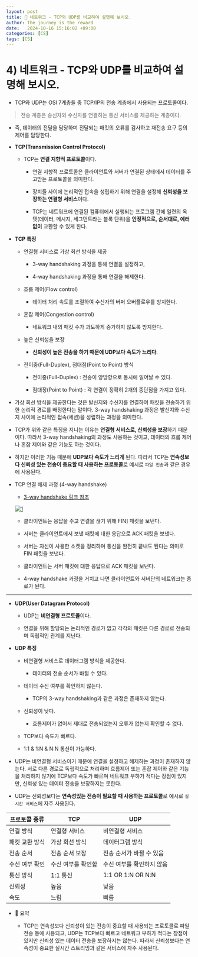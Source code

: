 ```yaml
---
layout: post
title: 💛 네트워크 - TCP와 UDP를 비교하여 설명해 보시오.
author: The journey is the reward
date:   2024-10-16 15:16:02 +09:00
categories: [CS]
tags: [CS]
---
```


# 4) 네트워크 - TCP와 UDP를 비교하여 설명해 보시오.

- TCP와 UDP는 OSI 7계층들 중 TCP/IP의 전송 계층에서 사용되는 프로토콜이다.

> 전송 계층은 송신자와 수신자를 연결하는 통신 서비스를 제공하는 계층이다.

- 즉, 데이터의 전달을 담당하며 전달되는 패킷의 오류를 검사하고 재전송 요구 등의 제어를 담당한다.


- **TCP(Transmission Control Protocol)**

	- TCP는 **연결 지향적 프로토콜**이다. 

		- 연결 지향적 프로토콜은 클라이언트와 서버가 연결된 상태에서 데이터를 주고받는 프로토콜을 의미한다.

		- 장치들 사이에 논리적인 접속을 성립하기 위해 연결을 설정해 **신뢰성을 보장하는 연결형 서비스**이다. 
		- TCP는 네트워크에 연결된 컴퓨터에서 실행되는 프로그램 간에 일련의 옥텟(데이터, 메시지, 세그먼트라는 블록 단위)을 **안정적으로, 순서대로, 에러 없이** 교환할 수 있게 한다.


- **TCP 특징**

	- 연결형 서비스로 가상 회선 방식을 제공

		- 3-way handshaking 과정을 통해 연결을 설정하고,

		- 4-way handshaking 과정을 통해 연결을 해제한다.

	- 흐름 제어(Flow control)
		- 데이터 처리 속도를 조절하여 수신자의 버퍼 오버플로우를 방지한다.

	- 혼잡 제어(Congestion control)

		- 네트워크 내의 패킷 수가 과도하게 증가하지 않도록 방지한다.

	- 높은 신뢰성을 보장

		- **신뢰성이 높은 전송을 하기 때문에 UDP보다 속도가 느리다**.

	- 전이중(Full-Duplex), 점대점(Point to Point) 방식

		- 전이중(Full-Duplex) : 전송이 양방향으로 동시에 일어날 수 있다.

		- 점대정(Point to Point) : 각 연결이 정확히 2개의 종단점을 가지고 있다.


- 가상 회선 방식을 제공한다는 것은 발신지와 수신지를 연결하여 패킷을 전송하기 위한 논리적 경로를 배정한다는 말이다. 3-way handshaking 과정은 발신지와 수신지 사이에 논리적인 접속(세션)을 성립하는 과정을 의미한다.

- TCP가 위와 같은 특징을 지니는 이유는 **연결형 서비스로, 신뢰성을 보장**하기 때문이다. 따라서 3-way handshaking의 과정도 사용하는 것이고, 데이터의 흐름 제어나 혼잡 제어와 같은 기능도 하는 것이다.

- 하지만 이러한 기능 때문에 **UDP보다 속도가 느리게** 된다. 따라서 TCP는 **연속성보다 신뢰성 있는 전송이 중요할 때 사용하는 프로토콜**로 예시로 `파일 전송`과 같은 경우에 사용된다.


- TCP 연결 해제 과정 (4-way handshake)

	- [3-way handshake 링크 참조](https://leenayoung240.github.io/posts/hand/) 

	<a href="https://github.com/LeeNaYoung240/LeeNaYoung240.github.io/assets/107848521/b80017c0-1731-4ac8-aa5f-d006014a75a6" class="popup img-link"><img src="https://github.com/user-attachments/assets/b80017c0-1731-4ac8-aa5f-d006014a75a6" alt="1" loading="lazy"></a>


	- 클라이언트는 응답을 주고 연결을 끊기 위해 FIN] 패킷을 보낸다.

	- 서버는 클라이언트에서 보낸 패킷에 대한 응답으로 ACK 패킷을 보낸다.

	- 서버는 자신이 사용한 소켓을 정리하며 통신을 완전히 끝내도 된다는 의미로 FIN 패킷을 보낸다.

	- 클라이언트는 서버 패킷에 대한 응답으로 ACK 패킷을 보낸다.

	- 4-way handshake 과정을 거치고 나면 클라이언트와 서버단의 네트워크는 종료가 된다.

---

- **UDP(User Datagram Protocol)**

	- UDP는 **비연결형 프로토콜**이다.

	- 연결을 위해 할당되는 논리적인 경로가 없고 각각의 패킷은 다른 경로로 전송되며 독립적인 관계를 지닌다.


- **UDP 특징**

	- 비연결형 서비스로 데이터그램 방식을 제공한다.

		- 데이터의 전송 순서가 바뀔 수 있다.


	- 데이터 수신 여부를 확인하지 않는다.
		- TCP의 3-way handshaking과 같은 과정은 존재하지 않는다.


	- 신뢰성이 낮다.
		- 흐름제어가 없어서 제대로 전송되었는지 오류가 없는지 확인할 수 없다.

	- TCP보다 속도가 빠르다.

	- 1:1 & 1:N & N:N 통신이 가능하다.


- UDP는 비연결형 서비스이기 때문에 연결을 설정하고 해제하는 과정이 존재하지 않는다. 서로 다른 경로로 독립적으로 처리하며 흐름제어 또는 혼잡 제어와 같은 기능을 처리하지 않기에 TCP보다 속도가 빠르며 네트워크 부하가 적다는 장점이 있지만, 신뢰성 있는 데이터 전송을 보장하지는 못한다.

- UDP는 신뢰성보다는 **연속성있는 전송이 필요할 때 사용하는 프로토콜**로 예시로 `실시간 서비스`에 자주 사용된다.


|프로토콜 종류  | TCP | UDP |
|--|--|--|
|연결 방식  |연결형 서비스  |비연결형 서비스  |
|패킷 교환 방식  |가상 회선 방식  |데이터그램 방식  |
|전송 순서  |전송 순서 보장  |전송 순서가 바뀔 수 있음  |
|수신 여부 확인  |수신 여부를 확인함  |수신 여부를 확인하지 않음  |
|통신 방식  |1:1 통신  |1:1 OR 1:N OR N:N  |
|신뢰성  |높음  | 낮음 |
|속도  |느림  | 빠름 |


- 📌 요약

	- TCP는 연속성보다 신뢰성이 있는 전송이 중요할 때 사용되는 프로토콜로 파일 전송 등에 사용되고, UDP는 TCP보다 빠르고 네트워크 부하가 적다는 장점이 있지만 신뢰성 있는 데이터 전송을 보장하지는 않는다. 따라서 신뢰성보다는 연속성이 중요한 실시간 스트리밍과 같은 서비스에 자주 사용된다.